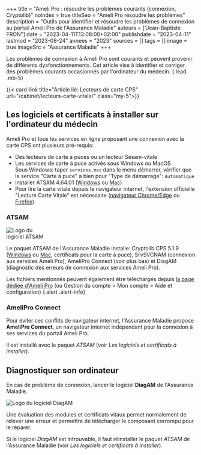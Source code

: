 +++
title = "Ameli Pro : résoudre les problèmes courants (connexion, Cryptolib)"
noindex = true
titleSeo = "Ameli Pro résoudre les problèmes"
description = "Outils pour identifier et résoudre les problèmes de connexion au portail Ameli Pro de l'Assurance Maladie"
auteurs = ["Jean-Baptiste FRON"]
date = "2023-04-11T13:08:00+02:00"
publishdate = "2023-04-11"
lastmod = "2023-08-24"
annees = "2023"
sources = []
tags = []
image = true
imageSrc = "Assurance Maladie"
+++

Les problèmes de connexion à Ameli Pro sont courants et peuvent provenir de différents dysfonctionnements. Cet article vise à identifier et corriger des problèmes courants occasionnés par l'ordinateur du médecin.
{.lead .mb-5}

{{< card-link title="Article lié: Lecteurs de carte CPS" url="/cabinet/lecteurs-carte-vitale/" class="my-5">}}

## Les logiciels et certificats à installer sur l'ordinateur du médecin

Ameli Pro et tous les services en ligne proposant une connexion avec la carte CPS ont plusieurs pré-requis:

- Des lecteurs de carte à puces ou un lecteur Sesam-vitale
- Les services de carte à puce activés sous Windows ou MacOS  
  Sous Windows: taper `services.msc` dans le menu démarrer, vérifier que le service "Carte à puce" a bien pour "Type de démarrage": `Automatique`
- Installer ATSAM 4.64.01 ([Windows](https://www.diabeclic.com/daemonite/atsam-4.64.01.exe) ou [Mac](https://www.diabeclic.com/daemonite/atsam-4.64.01.dmg))
- Pour lire la carte vitale depuis le navigateur internet, l'extension officielle "Lecture Carte Vitale" est nécessaire ([navigateur Chrome/Edge](https://chrome.google.com/webstore/detail/lecture-carte-vitale/kpjpglcbcgnblkigbedgaoegjbifejka?hl=fr) ou [Firefox](https://addons.mozilla.org/fr/firefox/addon/lecture-carte-vitale/))

### ATSAM

<img src="/images/logos/atsam.webp" alt="Logo du logiciel ATSAM" loading="lazy" class="img-responsive" style="max-width: 100px">

Le paquet ATSAM de l'Assurance Maladie installe: Cryptolib CPS 5.1.9 ([Windows](https://www.diabeclic.com/daemonite/CryptolibCPS-5.1.9.exe) ou [Mac](https://www.diabeclic.com/daemonite/CryptolibCPS-5.1.19.dmg), certificats pour la carte à puce), SrvSVCNAM (connexion aux services Ameli Pro), AmeliPro Connect (voir plus bas) et DiagAM (diagnostic des erreurs de connexion aux services Ameli Pro).

Les fichiers mentionnés peuvent également être téléchargés depuis [la page dédiée d'Ameli Pro](https://espacepro.ameli.fr/inscription/#/aide) (ou Gestion du compte > Mon compte > Aide et configuration)
{.alert .alert-info}

### AmeliPro Connect

Pour éviter ces conflits de navigateur internet, l'Assurance Maladie propose **AmeliPro Connect**, un navigateur internet indépendant pour la connexion à ses services du portail Ameli Pro.

Il est installé avec le paquet *ATSAM* (voir *Les logiciels et certificats à installer*).

## Diagnostiquer son ordinateur

En cas de problème de connexion, lancer le logiciel **DiagAM** de l'Assurance Maladie.

<img src="/images/logos/diagam.webp" title="DiagAM" alt="Logo du logiciel DiagAM" loading="lazy" class="mw-248 img-responsive">

Une évaluation des modules et certificats vitaux permet normalement de relever une erreur et permettre de télécharger le composant corrompu pour le réparer.

Si le logiciel *DiagAM* est introuvable, il faut réinstaller le paquet *ATSAM* de l'Assurance Maladie (voir *Les logiciels et certificats à installer*).
